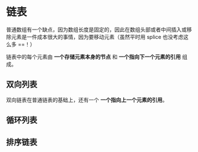 # 链表

普通数组有一个缺点，因为数组长度是固定的，因此在数组头部或者中间插入或移除元素是一件成本很大的事情，因为要移动元素（虽然平时用 splice 也没考虑这么多 ==！）

链表中的每个元素由 **一个存储元素本身的节点** 和 **一个指向下一个元素的引用** 组成。

## 双向列表

双向链表在普通链表的基础上，还有一个 **一个指向上一个元素的引用**。

## 循环列表

## 排序链表

